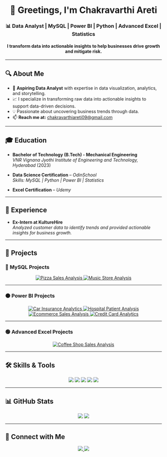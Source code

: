 <h1 align="center">👋 Greetings, I'm Chakravarthi Areti</h1>
<h3 align="center">📊 Data Analyst | MySQL | Power BI | Python | Advanced Excel | Statistics</h3>
<h4 align="center">I transform data into actionable insights to help businesses drive growth and mitigate risk.</h4>

---

## 🔍 About Me
- 🎯 **Aspiring Data Analyst** with expertise in data visualization, analytics, and storytelling.
- 📈 I specialize in transforming raw data into actionable insights to support data-driven decisions.
- 💡 Passionate about uncovering business trends through data.
- 📫 **Reach me at:** [chakravarthiareti09@gmail.com](mailto:chakravarthiareti09@gmail.com)

---

## 🎓 Education
- **Bachelor of Technology (B.Tech) - Mechanical Engineering**  
  *VNR Vignana Jyothi Institute of Engineering and Technology, Hyderabad* (2023)

- **Data Science Certification** – *OdinSchool*  
  *Skills: MySQL | Python | Power BI | Statistics*

- **Excel Certification** – *Udemy*

---

## 💼 Experience
- **Ex-Intern at KultureHire**  
  *Analyzed customer data to identify trends and provided actionable insights for business growth.*

---

## 🚀 Projects
### 🔹 **MySQL Projects**
<p align="center">
  <a href="https://github.com/Chakravarthi-areti/Pizza-Sales-Analysis">
    <img src="https://img.shields.io/badge/Pizza%20Sales%20Analysis-%230077B5.svg?style=for-the-badge&logo=github" alt="Pizza Sales Analysis">
  </a>
  <a href="https://github.com/Chakravarthi-areti/Music-Store-Analysis">
    <img src="https://img.shields.io/badge/Music%20Store%20Analysis-%230077B5.svg?style=for-the-badge&logo=github" alt="Music Store Analysis">
  </a>
</p>

---

### 🟠 **Power BI Projects**
<p align="center">
  <a href="https://github.com/Chakravarthi-areti/Car-Insurance-Analytics">
    <img src="https://img.shields.io/badge/Car%20Insurance%20Analytics-%230077B5.svg?style=for-the-badge&logo=github" alt="Car Insurance Analytics">
  </a>
  <a href="https://github.com/Chakravarthi-areti/Hospital-Patient-Analysis">
    <img src="https://img.shields.io/badge/Hospital%20Patient%20Analysis-%230077B5.svg?style=for-the-badge&logo=github" alt="Hospital Patient Analysis">
  </a>
  <a href="https://github.com/Chakravarthi-areti/Ecommerce-Sales-Analysis">
    <img src="https://img.shields.io/badge/Ecommerce%20Sales%20Analysis-%230077B5.svg?style=for-the-badge&logo=github" alt="Ecommerce Sales Analysis">
  </a>
  <a href="https://github.com/Chakravarthi-areti/Credit-Card-Analytics">
    <img src="https://img.shields.io/badge/Credit%20Card%20Analytics-%230077B5.svg?style=for-the-badge&logo=github" alt="Credit Card Analytics">
  </a>
</p>

---

### 🟢 **Advanced Excel Projects**
<p align="center">
  <a href="https://github.com/Chakravarthi-areti/Coffee-Shop-Sales-Analysis">
    <img src="https://img.shields.io/badge/Coffee%20Shop%20Sales%20Analysis-%230077B5.svg?style=for-the-badge&logo=github" alt="Coffee Shop Sales Analysis">
  </a>
</p>

---

## 🛠️ Skills & Tools
<p align="center">
  <img src="https://img.shields.io/badge/MySQL-%2300f.svg?style=for-the-badge&logo=mysql&logoColor=white" />
  <img src="https://img.shields.io/badge/Python-%23FFD43B.svg?style=for-the-badge&logo=python&logoColor=blue" />
  <img src="https://img.shields.io/badge/Power%20BI-%23F2C811.svg?style=for-the-badge&logo=powerbi&logoColor=black" />
  <img src="https://img.shields.io/badge/Excel-%2300A82D.svg?style=for-the-badge&logo=microsoft-excel&logoColor=white" />
  <img src="https://img.shields.io/badge/Statistics-%23007396.svg?style=for-the-badge" />
</p>

---

## 📊 GitHub Stats
<p align="center">
  <img src="https://github-readme-stats.vercel.app/api?username=Chakravarthi-areti&show_icons=true&theme=radical" />
  <img src="https://github-readme-streak-stats.herokuapp.com/?user=Chakravarthi-areti&theme=radical" />
</p>

---

## 🔗 Connect with Me
<p align="center">
  <a href="https://github.com/Chakravarthi-areti">
    <img src="https://img.shields.io/badge/GitHub-%23181717.svg?style=for-the-badge&logo=github&logoColor=white" />
  </a>
  <a href="https://www.linkedin.com/in/chakravarthi-areti-522390227/">
    <img src="https://img.shields.io/badge/LinkedIn-%230077B5.svg?style=for-the-badge&logo=linkedin&logoColor=white" />
  </a>
</p>
